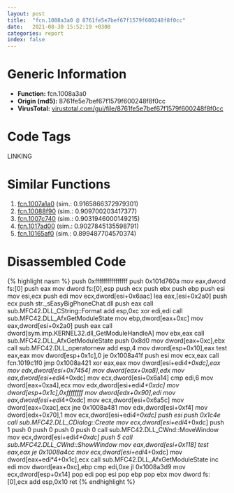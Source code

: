 ```yaml
---
layout: post
title:  "fcn.1008a3a0 @ 8761fe5e7bef67f1579f600248f8f0cc"
date:   2021-08-30 15:52:19 +0300
categories: report
index: false
---
```


# Generic Information
- **Function:** fcn.1008a3a0
- **Origin (md5):** 8761fe5e7bef67f1579f600248f8f0cc
- **VirusTotal:** [virustotal.com/gui/file/8761fe5e7bef67f1579f600248f8f0cc][virustotal_ref]

# Code Tags
<span class="tag" id="LINKING">LINKING</span>


# Similar Functions

1. [fcn.1007a1a0][similar_1_ref] (sim.: 0.9165866372979301)
2. [fcn.10088f90][similar_2_ref] (sim.: 0.909700203417377)
3. [fcn.1007c740][similar_3_ref] (sim.: 0.9031946000149215)
4. [fcn.1017ad00][similar_4_ref] (sim.: 0.9027845135598791)
5. [fcn.10165af0][similar_5_ref] (sim.: 0.899487704570374)


# Disassembled Code

{% highlight nasm %}
push 0xffffffffffffffff
push 0x101d760a
mov eax,dword fs:[0]
push eax
mov dword fs:[0],esp
push ecx
push ebx
push ebp
push esi
mov esi,ecx
push edi
mov ecx,dword[esi+0x6aac]
lea eax,[esi+0x2a0]
push ecx
push str._sEasyBigPhoneChat.dll
push eax
call sub.MFC42.DLL_CString::Format
add esp,0xc
xor edi,edi
call sub.MFC42.DLL_AfxGetModuleState
mov ebp,dword[eax+0xc]
mov eax,dword[esi+0x2a0]
push eax
call dword[sym.imp.KERNEL32.dll_GetModuleHandleA]
mov ebx,eax
call sub.MFC42.DLL_AfxGetModuleState
push 0x8d0
mov dword[eax+0xc],ebx
call sub.MFC42.DLL_operatornew
add esp,4
mov dword[esp+0x10],eax
test eax,eax
mov dword[esp+0x1c],0
je 0x1008a41f
push esi
mov ecx,eax
call fcn.1019c1f0
jmp 0x1008a421
xor eax,eax
mov dword[esi+edi*4+0xdc],eax
mov edx,dword[esi+0x7454]
mov dword[eax+0xa8],edx
mov eax,dword[esi+edi*4+0xdc]
mov ecx,dword[esi+0x6a14]
cmp edi,6
mov dword[eax+0xa4],ecx
mov edx,dword[esi+edi*4+0xdc]
mov dword[esp+0x1c],0xffffffff
mov dword[edx+0x90],edi
mov eax,dword[esi+edi*4+0xdc]
mov ecx,dword[esi+0x6a5c]
mov dword[eax+0xac],ecx
jne 0x1008a481
mov edx,dword[esi+0xf4]
mov dword[edx+0x70],1
mov ecx,dword[esi+edi*4+0xdc]
push esi
push 0x1c4e
call sub.MFC42.DLL_CDialog::Create
mov ecx,dword[esi+edi*4+0xdc]
push 1
push 0
push 0
push 0
push 0
call sub.MFC42.DLL_CWnd::MoveWindow
mov ecx,dword[esi+edi*4+0xdc]
push 5
call sub.MFC42.DLL_CWnd::ShowWindow
mov eax,dword[esi+0x118]
test eax,eax
je 0x1008a4cc
mov ecx,dword[esi+edi*4+0xdc]
mov dword[eax+edi*4+0x1c],ecx
call sub.MFC42.DLL_AfxGetModuleState
inc edi
mov dword[eax+0xc],ebp
cmp edi,0xe
jl 0x1008a3d9
mov ecx,dword[esp+0x14]
pop edi
pop esi
pop ebp
pop ebx
mov dword fs:[0],ecx
add esp,0x10
ret 
{% endhighlight %}


[similar_1_ref]: /report/fcn.1007a1a0@8761fe5e7bef67f1579f600248f8f0cc
[similar_2_ref]: /report/fcn.10088f90@8761fe5e7bef67f1579f600248f8f0cc
[similar_3_ref]: /report/fcn.1007c740@8761fe5e7bef67f1579f600248f8f0cc
[similar_4_ref]: /report/fcn.1017ad00@8761fe5e7bef67f1579f600248f8f0cc
[similar_5_ref]: /report/fcn.10165af0@8761fe5e7bef67f1579f600248f8f0cc
[virustotal_ref]: https://www.virustotal.com/gui/file/8761fe5e7bef67f1579f600248f8f0cc